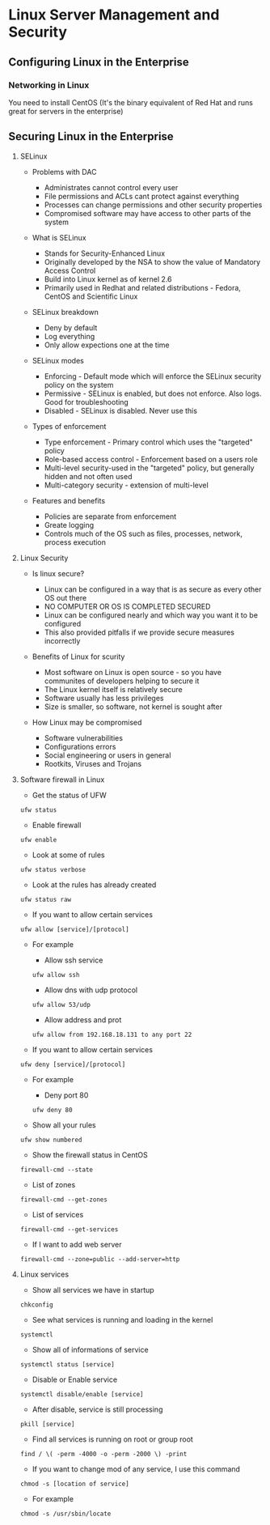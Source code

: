 # Linux Server Management and Security

## Configuring Linux in the Enterprise

### Networking in Linux

You need to install CentOS (It's the binary equivalent of Red Hat and runs great for servers in the enterprise)

## Securing Linux in the Enterprise

1.  SELinux

    - Problems with DAC

      - Administrates cannot control every user
      - File permissions and ACLs cant protect against everything
      - Processes can change permissions and other security properties
      - Compromised software may have access to other parts of the system

    - What is SELinux

      - Stands for Security-Enhanced Linux
      - Originally developed by the NSA to show the value of Mandatory Access Control
      - Build into Linux kernel as of kernel 2.6
      - Primarily used in Redhat and related distributions - Fedora, CentOS and Scientific Linux

    - SELinux breakdown

      - Deny by default
      - Log everything
      - Only allow expections one at the time

    - SELinux modes

      - Enforcing - Default mode which will enforce the SELinux security policy on the system
      - Permissive - SELinux is enabled, but does not enforce. Also logs. Good for troubleshooting
      - Disabled - SELinux is disabled. Never use this

    - Types of enforcement

      - Type enforcement - Primary control which uses the "targeted" policy
      - Role-based access control - Enforcement based on a users role
      - Multi-level security-used in the "targeted" policy, but generally hidden and not often used
      - Multi-category security - extension of multi-level

    - Features and benefits

      - Policies are separate from enforcement
      - Greate logging
      - Controls much of the OS such as files, processes, network, process execution

2.  Linux Security

    - Is linux secure?

      - Linux can be configured in a way that is as secure as every other OS out there
      - NO COMPUTER OR OS IS COMPLETED SECURED
      - Linux can be configured nearly and which way you want it to be configured
      - This also provided pitfalls if we provide secure measures incorrectly

    - Benefits of Linux for scurity

      - Most software on Linux is open source - so you have communites of developers helping to secure it
      - The Linux kernel itself is relatively secure
      - Software usually has less privileges
      - Size is smaller, so software, not kernel is sought after

    - How Linux may be compromised

      - Software vulnerabilities
      - Configurations errors
      - Social engineering or users in general
      - Rootkits, Viruses and Trojans

3.  Software firewall in Linux

    - Get the status of UFW

    ```
    ufw status
    ```

    - Enable firewall

    ```
    ufw enable
    ```

    - Look at some of rules

    ```
    ufw status verbose
    ```

    - Look at the rules has already created

    ```
    ufw status raw
    ```

    - If you want to allow certain services

    ```
    ufw allow [service]/[protocol]
    ```

    - For example

      - Allow ssh service

      ```
      ufw allow ssh
      ```

      - Allow dns with udp protocol

      ```
      ufw allow 53/udp
      ```

      - Allow address and prot

      ```
      ufw allow from 192.168.18.131 to any port 22
      ```

    - If you want to allow certain services

    ```
    ufw deny [service]/[protocol]
    ```

    - For example

      - Deny port 80

      ```
      ufw deny 80
      ```

    - Show all your rules

    ```
    ufw show numbered
    ```

    - Show the firewall status in CentOS

    ```
    firewall-cmd --state
    ```

    - List of zones

    ```
    firewall-cmd --get-zones
    ```

    - List of services

    ```
    firewall-cmd --get-services
    ```

    - If I want to add web server

    ```
    firewall-cmd --zone=public --add-server=http
    ```

4.  Linux services

    - Show all services we have in startup

    ```
    chkconfig
    ```

    - See what services is running and loading in the kernel

    ```
    systemctl
    ```

    - Show all of informations of service

    ```
    systemctl status [service]
    ```

    - Disable or Enable service

    ```
    systemctl disable/enable [service]
    ```

    - After disable, service is still processing

    ```
    pkill [service]
    ```

    - Find all services is running on root or group root

    ```
    find / \( -perm -4000 -o -perm -2000 \) -print
    ```

    - If you want to change mod of any service, I use this command

    ```
    chmod -s [location of service]
    ```

    - For example

    ```
    chmod -s /usr/sbin/locate
    ```
